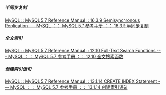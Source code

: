 ##### 半同步复制

[MySQL :: MySQL 5.7 Reference Manual :: 16.3.9 Semisynchronous Replication --- MySQL ：： MySQL 5.7 参考手册 ：： 16.3.9 半同步复制](https://dev.mysql.com/doc/refman/5.7/en/replication-semisync.html)

##### 全文索引

[MySQL :: MySQL 5.7 Reference Manual :: 12.10 Full-Text Search Functions --- MySQL ：： MySQL 5.7 参考手册 ：： 12.10 全文搜索函数](https://dev.mysql.com/doc/refman/5.7/en/fulltext-search.html)

##### 创建索引语句

[MySQL :: MySQL 5.7 Reference Manual :: 13.1.14 CREATE INDEX Statement --- MySQL ：： MySQL 5.7 参考手册 ：： 13.1.14 创建索引语句](https://dev.mysql.com/doc/refman/5.7/en/create-index.html)

